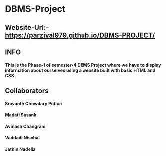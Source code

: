 # DBMS-Project
## Website-Url:- https://parzival979.github.io/DBMS-PROJECT/


## INFO 
#### This is the Phase-1 of semester-4 DBMS Project where we have to display information about ourselves using a website built with basic HTML and CSS

## Collaborators
#### Sravanth Chowdary Potluri
#### Madati Sasank
#### Avinash Changrani
#### Vaddadi Nischal
#### Jathin Nadella
